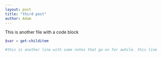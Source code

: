 ```yaml
---
layout: post
title: "third post"
author: Adam
---
```

This is another file with a code block

```powershell
$var = get-childitem

#this is another line with some notes that go on for awhile. this line serves no other purpose than testing horizontal scrolling on github pages.


```
